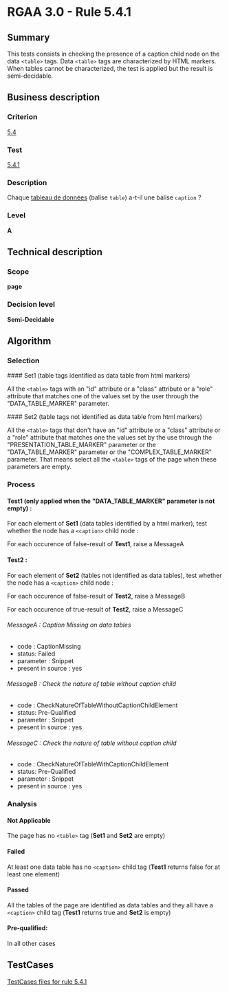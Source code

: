 # RGAA 3.0 -  Rule 5.4.1

## Summary

This tests consists in checking the presence of a caption child node on the data `<table>` tags. Data `<table>` tags are characterized by HTML markers. When tables cannot be characterized, the test  is applied but the result is semi-decidable.

## Business description

### Criterion

[5.4](http://disic.github.io/rgaa_referentiel_en/RGAA3.0_Criteria_English_version_v1.html#crit-5-4)

### Test

[5.4.1](http://disic.github.io/rgaa_referentiel_en/RGAA3.0_Criteria_English_version_v1.html#test-5-4-1)

### Description

Chaque <a href="http://references.modernisation.gouv.fr/referentiel-technique-0#mTabDonnee">tableau de donn&eacute;es</a> (balise `table`) a-t-il une balise `caption` ?

### Level

**A**

## Technical description

### Scope

**page**

### Decision level

**Semi-Decidable**

## Algorithm

### Selection

#### Set1 (table tags identified as data table from html markers)

All the `<table>` tags with an "id" attribute or a "class" attribute or a
"role" attribute that matches one of the values set by the user through
the "DATA_TABLE_MARKER" parameter.

#### Set2 (table tags not identified as data table from html markers)

All the `<table>` tags that don't have an "id" attribute or a "class"
attribute or a "role" attribute that matches one the values set by the
use through the "PRESENTATION_TABLE_MARKER" parameter or the
"DATA_TABLE_MARKER" parameter or the "COMPLEX_TABLE_MARKER" parameter. That means select all the `<table>` tags of
the page when these parameters are empty.

### Process

#### Test1 (only applied when the "DATA_TABLE_MARKER" parameter is not empty) :

For each element of **Set1** (data tables identified by a html marker), test whether the node has a `<caption>` child node :

For each occurence of false-result of **Test1**, raise a MessageA

#### Test2 :

For each element of **Set2** (tables not identified as data tables), test whether the node has a `<caption>` child node :

For each occurence of false-result of **Test2**, raise a MessageB

For each occurence of true-result of **Test2**, raise a MessageC

###### MessageA : Caption Missing on data tables

-   code : CaptionMissing
-   status: Failed
-   parameter : Snippet
-   present in source : yes

###### MessageB : Check the nature of table without caption child

-   code : CheckNatureOfTableWithoutCaptionChildElement
-   status: Pre-Qualified
-   parameter : Snippet
-   present in source : yes

###### MessageC : Check the nature of table without caption child

-   code : CheckNatureOfTableWithCaptionChildElement
-   status: Pre-Qualified
-   parameter : Snippet
-   present in source : yes

### Analysis

#### Not Applicable

The page has no `<table>` tag (**Set1** and **Set2** are empty)

#### Failed

At least one data table has no `<caption>` child tag (**Test1** returns false for at least one element)

#### Passed

All the tables of the page are identified as data tables and they all have a `<caption>` child tag (**Test1** returns true and **Set2** is empty)

#### Pre-qualified:

In all other cases



##  TestCases 

[TestCases files for rule 5.4.1](https://github.com/Asqatasun/Asqatasun/tree/master/rules/rules-rgaa3.0/src/test/resources/testcases/rgaa30/Rgaa30Rule050401/) 


